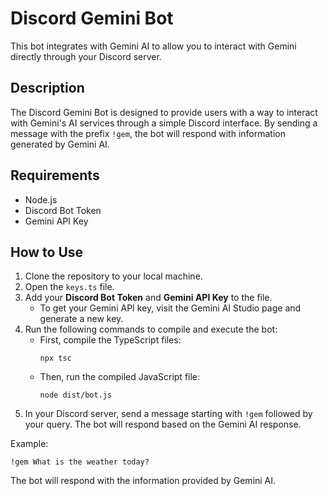 # Discord Gemini Bot

This bot integrates with Gemini AI to allow you to interact with Gemini directly through your Discord server.

## Description

The Discord Gemini Bot is designed to provide users with a way to interact with Gemini's AI services through a simple Discord interface. By sending a message with the prefix `!gem`, the bot will respond with information generated by Gemini AI.

## Requirements

- Node.js
- Discord Bot Token
- Gemini API Key

## How to Use

1. Clone the repository to your local machine.
2. Open the `keys.ts` file.
3. Add your **Discord Bot Token** and **Gemini API Key** to the file. 
   - To get your Gemini API key, visit the Gemini AI Studio page and generate a new key.
4. Run the following commands to compile and execute the bot:
   - First, compile the TypeScript files:
     ```
     npx tsc
     ```
   - Then, run the compiled JavaScript file:
     ```
     node dist/bot.js
     ```
5. In your Discord server, send a message starting with `!gem` followed by your query. The bot will respond based on the Gemini AI response.

Example:
 ```
 !gem What is the weather today?
 ```

The bot will respond with the information provided by Gemini AI.
